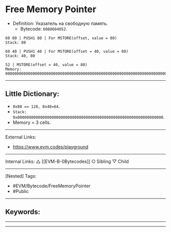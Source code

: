 # Free Memory Pointer
- Definition: Указатель на свободную память.
	- Bytecode: `6080604052`.
```
60 80 | PUSH1 80 | For MSTORE(offset, value = 80)
Stack: 80

60 40 | PUSH1 40 | For MSTORE(offset = 40, value = 80)
Stack: 40, 80

52 | MSTORE(offset = 40, value = 80)
Memory: 000000000000000000000000000000000000000000000000000000000000000000000000000000000000000000000000000000000000000000000000000000000000000000000000000000000000000000000000000000000000000000000080
```
***
## Little Dictionary:
- `0x80 == 128, 0x40=64`.
- `Stack: 0x0000000000000000000000000000000000000000000000000000000000000000`.
- Memory = 3 cells.
***
External Links:
- https://www.evm.codes/playground
***
Internal Links:
$\bigtriangleup$ [[EVM-B-0Bytecodes]]
$\bigcirc$ Sibling
$\bigtriangledown$ Child
***
\[Nested] Tags:
- #EVM/Bytecode/FreeMemoryPointer 
- #Public
***
Keywords:
- 
***
***